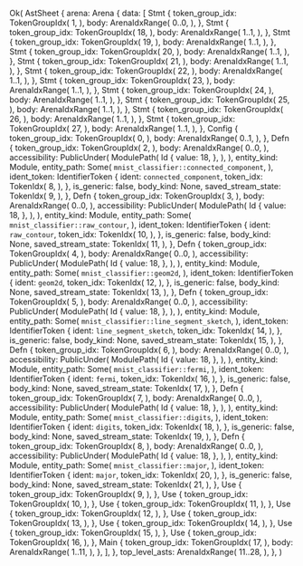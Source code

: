 Ok(
    AstSheet {
        arena: Arena {
            data: [
                Stmt {
                    token_group_idx: TokenGroupIdx(
                        1,
                    ),
                    body: ArenaIdxRange(
                        0..0,
                    ),
                },
                Stmt {
                    token_group_idx: TokenGroupIdx(
                        18,
                    ),
                    body: ArenaIdxRange(
                        1..1,
                    ),
                },
                Stmt {
                    token_group_idx: TokenGroupIdx(
                        19,
                    ),
                    body: ArenaIdxRange(
                        1..1,
                    ),
                },
                Stmt {
                    token_group_idx: TokenGroupIdx(
                        20,
                    ),
                    body: ArenaIdxRange(
                        1..1,
                    ),
                },
                Stmt {
                    token_group_idx: TokenGroupIdx(
                        21,
                    ),
                    body: ArenaIdxRange(
                        1..1,
                    ),
                },
                Stmt {
                    token_group_idx: TokenGroupIdx(
                        22,
                    ),
                    body: ArenaIdxRange(
                        1..1,
                    ),
                },
                Stmt {
                    token_group_idx: TokenGroupIdx(
                        23,
                    ),
                    body: ArenaIdxRange(
                        1..1,
                    ),
                },
                Stmt {
                    token_group_idx: TokenGroupIdx(
                        24,
                    ),
                    body: ArenaIdxRange(
                        1..1,
                    ),
                },
                Stmt {
                    token_group_idx: TokenGroupIdx(
                        25,
                    ),
                    body: ArenaIdxRange(
                        1..1,
                    ),
                },
                Stmt {
                    token_group_idx: TokenGroupIdx(
                        26,
                    ),
                    body: ArenaIdxRange(
                        1..1,
                    ),
                },
                Stmt {
                    token_group_idx: TokenGroupIdx(
                        27,
                    ),
                    body: ArenaIdxRange(
                        1..1,
                    ),
                },
                Config {
                    token_group_idx: TokenGroupIdx(
                        0,
                    ),
                    body: ArenaIdxRange(
                        0..1,
                    ),
                },
                Defn {
                    token_group_idx: TokenGroupIdx(
                        2,
                    ),
                    body: ArenaIdxRange(
                        0..0,
                    ),
                    accessibility: PublicUnder(
                        ModulePath(
                            Id {
                                value: 18,
                            },
                        ),
                    ),
                    entity_kind: Module,
                    entity_path: Some(
                        `mnist_classifier::connected_component`,
                    ),
                    ident_token: IdentifierToken {
                        ident: `connected_component`,
                        token_idx: TokenIdx(
                            8,
                        ),
                    },
                    is_generic: false,
                    body_kind: None,
                    saved_stream_state: TokenIdx(
                        9,
                    ),
                },
                Defn {
                    token_group_idx: TokenGroupIdx(
                        3,
                    ),
                    body: ArenaIdxRange(
                        0..0,
                    ),
                    accessibility: PublicUnder(
                        ModulePath(
                            Id {
                                value: 18,
                            },
                        ),
                    ),
                    entity_kind: Module,
                    entity_path: Some(
                        `mnist_classifier::raw_contour`,
                    ),
                    ident_token: IdentifierToken {
                        ident: `raw_contour`,
                        token_idx: TokenIdx(
                            10,
                        ),
                    },
                    is_generic: false,
                    body_kind: None,
                    saved_stream_state: TokenIdx(
                        11,
                    ),
                },
                Defn {
                    token_group_idx: TokenGroupIdx(
                        4,
                    ),
                    body: ArenaIdxRange(
                        0..0,
                    ),
                    accessibility: PublicUnder(
                        ModulePath(
                            Id {
                                value: 18,
                            },
                        ),
                    ),
                    entity_kind: Module,
                    entity_path: Some(
                        `mnist_classifier::geom2d`,
                    ),
                    ident_token: IdentifierToken {
                        ident: `geom2d`,
                        token_idx: TokenIdx(
                            12,
                        ),
                    },
                    is_generic: false,
                    body_kind: None,
                    saved_stream_state: TokenIdx(
                        13,
                    ),
                },
                Defn {
                    token_group_idx: TokenGroupIdx(
                        5,
                    ),
                    body: ArenaIdxRange(
                        0..0,
                    ),
                    accessibility: PublicUnder(
                        ModulePath(
                            Id {
                                value: 18,
                            },
                        ),
                    ),
                    entity_kind: Module,
                    entity_path: Some(
                        `mnist_classifier::line_segment_sketch`,
                    ),
                    ident_token: IdentifierToken {
                        ident: `line_segment_sketch`,
                        token_idx: TokenIdx(
                            14,
                        ),
                    },
                    is_generic: false,
                    body_kind: None,
                    saved_stream_state: TokenIdx(
                        15,
                    ),
                },
                Defn {
                    token_group_idx: TokenGroupIdx(
                        6,
                    ),
                    body: ArenaIdxRange(
                        0..0,
                    ),
                    accessibility: PublicUnder(
                        ModulePath(
                            Id {
                                value: 18,
                            },
                        ),
                    ),
                    entity_kind: Module,
                    entity_path: Some(
                        `mnist_classifier::fermi`,
                    ),
                    ident_token: IdentifierToken {
                        ident: `fermi`,
                        token_idx: TokenIdx(
                            16,
                        ),
                    },
                    is_generic: false,
                    body_kind: None,
                    saved_stream_state: TokenIdx(
                        17,
                    ),
                },
                Defn {
                    token_group_idx: TokenGroupIdx(
                        7,
                    ),
                    body: ArenaIdxRange(
                        0..0,
                    ),
                    accessibility: PublicUnder(
                        ModulePath(
                            Id {
                                value: 18,
                            },
                        ),
                    ),
                    entity_kind: Module,
                    entity_path: Some(
                        `mnist_classifier::digits`,
                    ),
                    ident_token: IdentifierToken {
                        ident: `digits`,
                        token_idx: TokenIdx(
                            18,
                        ),
                    },
                    is_generic: false,
                    body_kind: None,
                    saved_stream_state: TokenIdx(
                        19,
                    ),
                },
                Defn {
                    token_group_idx: TokenGroupIdx(
                        8,
                    ),
                    body: ArenaIdxRange(
                        0..0,
                    ),
                    accessibility: PublicUnder(
                        ModulePath(
                            Id {
                                value: 18,
                            },
                        ),
                    ),
                    entity_kind: Module,
                    entity_path: Some(
                        `mnist_classifier::major`,
                    ),
                    ident_token: IdentifierToken {
                        ident: `major`,
                        token_idx: TokenIdx(
                            20,
                        ),
                    },
                    is_generic: false,
                    body_kind: None,
                    saved_stream_state: TokenIdx(
                        21,
                    ),
                },
                Use {
                    token_group_idx: TokenGroupIdx(
                        9,
                    ),
                },
                Use {
                    token_group_idx: TokenGroupIdx(
                        10,
                    ),
                },
                Use {
                    token_group_idx: TokenGroupIdx(
                        11,
                    ),
                },
                Use {
                    token_group_idx: TokenGroupIdx(
                        12,
                    ),
                },
                Use {
                    token_group_idx: TokenGroupIdx(
                        13,
                    ),
                },
                Use {
                    token_group_idx: TokenGroupIdx(
                        14,
                    ),
                },
                Use {
                    token_group_idx: TokenGroupIdx(
                        15,
                    ),
                },
                Use {
                    token_group_idx: TokenGroupIdx(
                        16,
                    ),
                },
                Main {
                    token_group_idx: TokenGroupIdx(
                        17,
                    ),
                    body: ArenaIdxRange(
                        1..11,
                    ),
                },
            ],
        },
        top_level_asts: ArenaIdxRange(
            11..28,
        ),
    },
)